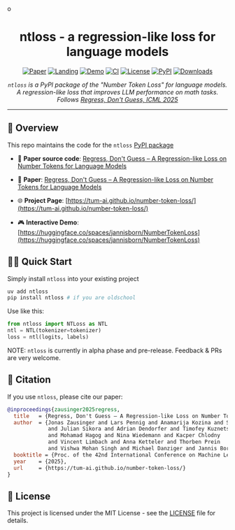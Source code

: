 o<div align="center">


# ntloss - a regression-like loss for language models


[![Paper](https://img.shields.io/badge/Paper-ICML-darkgreen.svg)](https://arxiv.org/abs/2411.02083)
[![Landing](https://img.shields.io/badge/GitHub-Pages-blue.svg)](https://tum-ai.github.io/number-token-loss/)
[![Demo](https://img.shields.io/badge/🤗-Demo-yellow.svg)](https://huggingface.co/spaces/jannisborn/NumberTokenLoss)
[![CI](https://github.com/AI4SD/number-token-loss/actions/workflows/ci.yaml/badge.svg)](https://github.com/AI4SD/number-token-loss/actions/workflows/ci.yaml)
[![License](https://img.shields.io/badge/License-MIT-green.svg)](LICENSE)
[![PyPI](https://badge.fury.io/py/ntloss.svg)](https://badge.fury.io/py/ntloss)
[![Downloads](https://static.pepy.tech/badge/ntloss)](https://pepy.tech/project/ntloss)

*`ntloss` is a PyPI package of the "Number Token Loss" for language models. A regression-like loss that improves LLM performance on math tasks. Follows [Regress, Don't Guess, ICML 2025](https://arxiv.org/abs/2411.02083)*


</div>

---

## 📖 Overview
This repo maintains the code for the `ntloss` [PyPI package](https://pypi.org/project/ntloss/)

- 📄 **Paper source code**: [Regress, Don't Guess – A Regression-like Loss on Number Tokens for Language Models](https://github.com/tum-ai/number-token-loss)

- 📄 **Paper**: [Regress, Don't Guess – A Regression-like Loss on Number Tokens for Language Models](https://arxiv.org/abs/2411.02083)
- 🌐 **Project Page**: [https://tum-ai.github.io/number-token-loss/](https://tum-ai.github.io/number-token-loss/)
- 🎮 **Interactive Demo**: [https://huggingface.co/spaces/jannisborn/NumberTokenLoss](https://huggingface.co/spaces/jannisborn/NumberTokenLoss)

## 🏃‍♂️ Quick Start


Simply install `ntloss` into your existing project
```sh
uv add ntloss
pip install ntloss # if you are oldschool
```

Use like this:
```py
from ntloss import NTLoss as NTL
ntl = NTL(tokenizer=tokenizer)
loss = ntl(logits, labels)
```

NOTE: `ntloss` is currently in alpha phase and pre-release. Feedback & PRs are very welcome.


## 📝 Citation

If you use `ntloss`, please cite our paper:

```bibtex
@inproceedings{zausinger2025regress,
  title   = {Regress, Don't Guess – A Regression-like Loss on Number Tokens for Language Models},
  author  = {Jonas Zausinger and Lars Pennig and Anamarija Kozina and Sean Sdahl
             and Julian Sikora and Adrian Dendorfer and Timofey Kuznetsov
             and Mohamad Hagog and Nina Wiedemann and Kacper Chlodny
             and Vincent Limbach and Anna Ketteler and Thorben Prein
             and Vishwa Mohan Singh and Michael Danziger and Jannis Born},
  booktitle = {Proc. of the 42nd International Conference on Machine Learning (ICML)},
  year    = {2025},
  url     = {https://tum-ai.github.io/number-token-loss/}
}
```

## 📄 License

This project is licensed under the MIT License - see the [LICENSE](LICENSE) file for details.